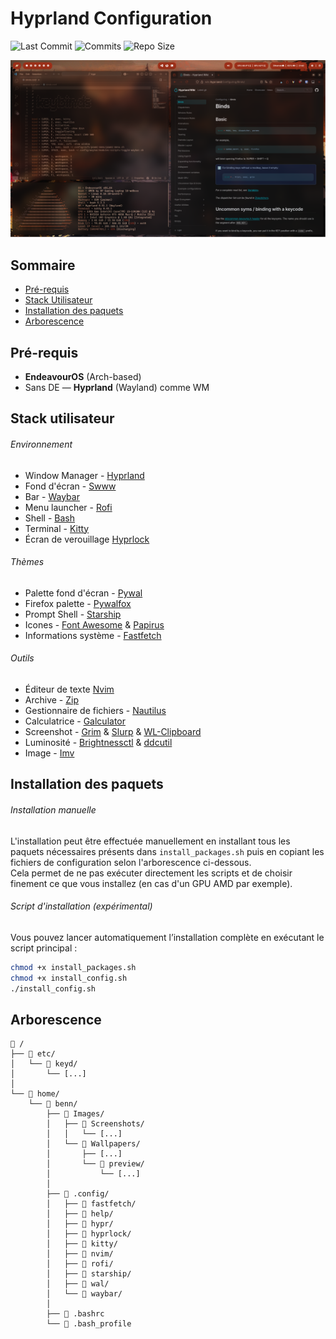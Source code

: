 # Hyprland Configuration

<div align="left">

![Last Commit](https://img.shields.io/github/last-commit/bennvk/Hyprland-Configuration?style=for-the-badge&label=LAST%20COMMIT&logo=git&logoColor=white&labelColor=1f2430&color=8bd5f7)
![Commits](https://img.shields.io/github/commit-activity/y/bennvk/Hyprland-Configuration?style=for-the-badge&label=COMMITS&logo=git&logoColor=white&labelColor=1f2430&color=f5a97f)
![Repo Size](https://img.shields.io/github/repo-size/bennvk/Hyprland-Configuration?style=for-the-badge&label=REPO%20SIZE&logo=github&logoColor=white&labelColor=1f2430&color=a6da95)

<img src="Images/Screenshots/screenshot.png" alt="Screenshot" width="650" />

</div>

## Sommaire

- [Pré-requis](#Pré-requis)
- [Stack Utilisateur](#Stack-Utilisateur)
- [Installation des paquets](#Installation-des-paquets)
- [Arborescence](#Arborescence)

## Pré-requis

- **EndeavourOS** (Arch-based)
- Sans DE — **Hyprland** (Wayland) comme WM

## Stack utilisateur

###### Environnement

- Window Manager - [Hyprland](https://wiki.hyprland.org/)
- Fond d'écran - [Swww](https://github.com/LGFae/swww)
- Bar - [Waybar](https://wiki.archlinux.org/title/Waybar)
- Menu launcher - [Rofi](https://wiki.archlinux.org/title/Rofi)
- Shell - [Bash](https://wiki.archlinux.org/title/Bash)
- Terminal - [Kitty](https://wiki.archlinux.org/title/Kitty)
- Écran de verouillage [Hyprlock](https://archlinux.org/packages/extra/x86_64/hyprlock/)

###### Thèmes

- Palette fond d'écran - [Pywal](https://archlinux.org/packages/extra/any/python-pywal/)
- Firefox palette - [Pywalfox](https://github.com/Frewacom/pywalfox)
- Prompt Shell - [Starship](https://starship.rs/)
- Icones - [Font Awesome](https://archlinux.org/packages/extra/any/ttf-font-awesome/) & [Papirus](https://archlinux.org/packages/extra/any/papirus-icon-theme/)
- Informations système - [Fastfetch](https://archlinux.org/packages/extra/x86_64/fastfetch/)

###### Outils

- Éditeur de texte [Nvim](https://neovim.io/)
- Archive - [Zip](https://man.archlinux.org/man/zip.1.e)
- Gestionnaire de fichiers - [Nautilus](https://archlinux.org/packages/extra/x86_64/nautilus/)
- Calculatrice - [Galculator](https://archlinux.org/packages/extra/x86_64/galculator/)
- Screenshot - [Grim](https://archlinux.org/packages/extra/x86_64/grim/) & [Slurp](https://archlinux.org/packages/extra/x86_64/slurp/) & [WL-Clipboard](https://archlinux.org/packages/extra/x86_64/wl-clipboard/)
- Luminosité - [Brightnessctl](https://archlinux.org/packages/extra/x86_64/brightnessctl/) & [ddcutil](https://archlinux.org/packages/extra/x86_64/ddcutil/)
- Image - [Imv](https://archlinux.org/packages/extra/x86_64/imv/)

## Installation des paquets

###### Installation manuelle

L'installation peut être effectuée manuellement en installant tous les paquets nécessaires présents dans `install_packages.sh` puis en copiant les fichiers de configuration selon l'arborescence ci-dessous.  
Cela permet de ne pas exécuter directement les scripts et de choisir finement ce que vous installez (en cas d'un GPU AMD par exemple).

###### Script d'installation (expérimental)

Vous pouvez lancer automatiquement l’installation complète en exécutant le script principal :  

```bash
chmod +x install_packages.sh
chmod +x install_config.sh
./install_config.sh
```

## Arborescence

```
📁 /
├── 📁 etc/
│   └── 📁 keyd/
│       └── [...]
│
└── 📁 home/
    └── 📁 benn/
        ├── 📁 Images/
        │   ├── 📁 Screenshots/
        │   │   └── [...]
        │   └── 📁 Wallpapers/
        │       ├── [...]
        │       └── 📁 preview/
        │           └── [...]
        │
        ├── 📁 .config/
        │   ├── 📁 fastfetch/
        │   ├── 📁 help/
        │   ├── 📁 hypr/
        │   ├── 📁 hyprlock/
        │   ├── 📁 kitty/
        │   ├── 📁 nvim/
        │   ├── 📁 rofi/
        │   ├── 📁 starship/
        │   ├── 📁 wal/
        │   └── 📁 waybar/
        │
        ├── 📄 .bashrc
        └── 📄 .bash_profile
```
